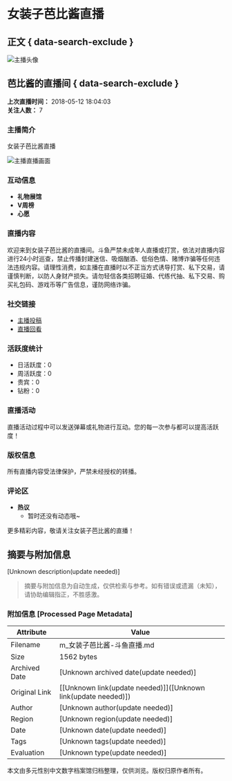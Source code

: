 # 女装子芭比酱直播

## 正文 { data-search-exclude }


![主播头像](https://apic.douyucdn.cn/upload/avanew/face/201805/c28ed45e7b8dcf2c798a31fafc9fa78b_big.jpg)

## 芭比酱的直播间 { data-search-exclude }

**上次直播时间：** 2018-05-12 18:04:03  
**关注人数：** 7  

### 主播简介
女装子芭比酱直播

![主播直播画面](https://sta-op.douyucdn.cn/nggsys/2025/01/09/5325c9686ef620ef1804ce8662bda454.gif)

### 互动信息
- **礼物展馆** 
- **V周榜**
- **心愿**

### 直播内容
欢迎来到女装子芭比酱的直播间。斗鱼严禁未成年人直播或打赏，依法对直播内容进行24小时巡查，禁止传播封建迷信、吸烟酗酒、低俗色情、赌博诈骗等任何违法违规内容。请理性消费，如主播在直播时以不正当方式诱导打赏、私下交易，请谨慎判断，以防人身财产损失。请勿轻信各类招聘征婚、代练代抽、私下交易、购买礼包码、游戏币等广告信息，谨防网络诈骗。

### 社交链接
- [主播投稿](//v.douyu.com/author/lWAomEOj2Mwv)
- [直播回看](//v.douyu.com/author/lWAomEOj2Mwv)

### 活跃度统计
- 日活跃度：0
- 周活跃度：0
- 贵宾：0
- 钻粉：0

### 直播活动
直播活动过程中可以发送弹幕或礼物进行互动。您的每一次参与都可以提高活跃度！

### 版权信息
所有直播内容受法律保护，严禁未经授权的转播。

### 评论区
- **热议**
  - 暂时还没有动态哦~
  
更多精彩内容，敬请关注女装子芭比酱的直播！
<!-- tcd_original_link https://m.douyu.com/3912122 -->


## 摘要与附加信息

<!-- tcd_abstract -->
[Unknown description(update needed)]
<!-- tcd_abstract_end -->

> 摘要与附加信息为自动生成，仅供检索与参考。如有错误或遗漏（未知），请协助编辑指正，不胜感激。

### 附加信息 [Processed Page Metadata]

| Attribute       | Value                                  |
|-----------------|----------------------------------------|
| Filename        | m_女装子芭比酱-斗鱼直播.md                             |
| Size            | 1562 bytes                           |
| Archived Date   | [Unknown archived date(update needed)]                             |
| Original Link   | [[Unknown link(update needed)]]([Unknown link(update needed)])                       |
| Author          | [Unknown author(update needed)]                               |
| Region          | [Unknown region(update needed)]                               |
| Date            | [Unknown date(update needed)]                                 |
| Tags            | [Unknown tags(update needed)]                                 |
| Evaluation            | [Unknown type(update needed)]                                 |
<!-- tcd_table_end -->

本文由多元性别中文数字档案馆归档整理，仅供浏览。版权归原作者所有。
